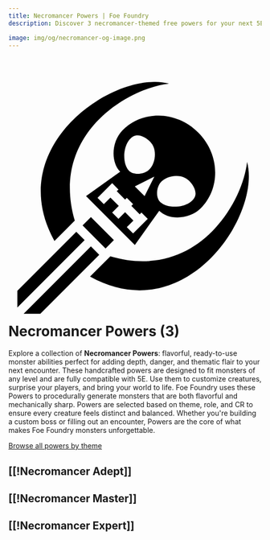 ```yaml
---
title: Necromancer Powers | Foe Foundry
description: Discover 3 necromancer-themed free powers for your next 5E monster.

image: img/og/necromancer-og-image.png
---
```


# <span class="inline-icon" aria-hidden="true"><svg xmlns="http://www.w3.org/2000/svg" viewBox="0 0 512 512"><path d="M294.516 25.71C180.128 26.863-4.977 170.06 93.084 346.96l37.771-37.77 3.333-3.333C83.773 134.282 237.561 38.977 324.773 29.287c-8.483-2.313-17.749-3.481-27.568-3.576a136.22 136.22 0 0 0-2.69 0zm9.365 68.081c-26.796-.226-53.08 9.468-72.885 29.273-22.421 22.478-24.678 64.162-4.935 83.905l-69.098 49.357 98.71 98.711 49.358-69.098c19.743 19.743 61.425 17.532 83.905-4.935C429.823 240.116 427.614 171.614 384 128c-22.488-22.488-51.594-33.969-80.12-34.209zm-42.744 39.766c12.123.02 26.301 10.85 31.554 21.59 7.372 15.071 3.104 38.718-9.87 49.355-10.18 8.344-30.862 9.943-39.485 0-15.244-17.577-10.738-58.3 9.871-69.098 2.444-1.28 5.132-1.852 7.93-1.847zm221.576 53.67c-9.69 87.21-104.995 241-276.57 190.585l-41.104 41.104c193.631 107.335 346.882-124.591 317.674-231.69zm-143.565 28.486c6.331-.098 12.525 1.062 17.706 3.596 13.218 6.465 26.571 26.45 19.742 39.484-10.798 20.61-51.521 25.115-69.098 9.871-9.943-8.623-8.344-29.306 0-39.484 6.98-8.515 19.564-13.28 31.65-13.467zm-43.988 1.127-19.744 39.486-19.742-19.742zm-85.334 13.379 12.727 12.728-3.506 3.506 16.885 16.887 3.507-3.508 12.729 12.729-3.508 3.507 16.887 16.885 3.506-3.506 12.728 12.727-29.613 29.613-12.729-12.726 13.38-13.38-16.887-16.886-13.38 13.379-12.726-12.727 13.38-13.379-16.888-16.886-13.379 13.379-12.726-12.729zm-42.994 68.449-16.885 16.885 46.5 46.5 16.885-16.887zm-29.611 29.613L18 447.502v33.771l136.105-136.105zm29.611 29.614L30.727 494H64.5l119.219-119.219z"/></svg></span> Necromancer Powers (3)

Explore a collection of **Necromancer Powers**: flavorful, ready-to-use monster abilities perfect for adding depth, danger, and thematic flair to your next encounter. These handcrafted powers are designed to fit monsters of any level and are fully compatible with 5E. Use them to customize creatures, surprise your players, and bring your world to life. Foe Foundry uses these Powers to procedurally generate monsters that are both flavorful and mechanically sharp. Powers are selected based on theme, role, and CR to ensure every creature feels distinct and balanced. Whether you're building a custom boss or filling out an encounter, Powers are the core of what makes Foe Foundry monsters unforgettable.  

  
[Browse all powers by theme](all.md)

[[!Necromancer Adept]]
---

[[!Necromancer Master]]
---

[[!Necromancer Expert]]
---
